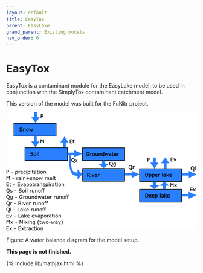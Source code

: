 ```yaml
---
layout: default
title: EasyTox
parent: EasyLake
grand_parent: Existing models
nav_order: 0
---
```


# EasyTox

EasyTox is a contaminant module for the EasyLake model, to be used in conjunction with the SimplyTox contaminant catchment model.

This version of the model was built for the FuNitr project.

![Water flow diagram](../img/easytox/waterflow.png)

Figure: A water balance diagram for the model setup.



**This page is not finished.**

{% include lib/mathjax.html %}